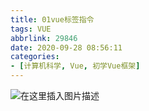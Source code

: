 ```yaml
---
title: 01vue标签指令
tags: VUE
abbrlink: 29846
date: 2020-09-28 08:56:11
categories:
- [计算机科学, Vue, 初学Vue框架]
---
```


![在这里插入图片描述](https://img-blog.csdnimg.cn/20200928085720982.png?x-oss-process=image/watermark,type_ZmFuZ3poZW5naGVpdGk,shadow_10,text_aHR0cHM6Ly9ibG9nLmNzZG4ubmV0L3dlaXhpbl80NDA1NDc1Ng==,size_16,color_FFFFFF,t_70#pic_center)


